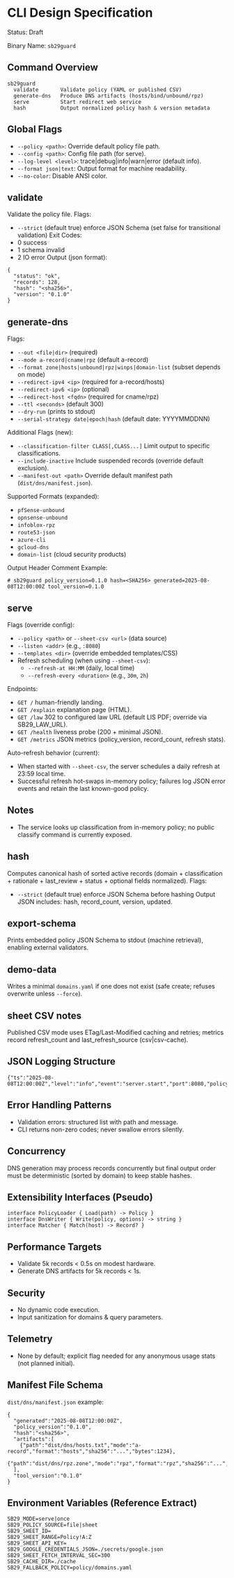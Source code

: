 # CLI Design Specification

Status: Draft

Binary Name: `sb29guard`

## Command Overview
```
sb29guard
  validate       Validate policy (YAML or published CSV)
  generate-dns   Produce DNS artifacts (hosts/bind/unbound/rpz)
  serve          Start redirect web service
  hash           Output normalized policy hash & version metadata
```

## Global Flags
- `--policy <path>`: Override default policy file path.
- `--config <path>`: Config file path (for serve).
- `--log-level <level>`: trace|debug|info|warn|error (default info).
- `--format json|text`: Output format for machine readability.
- `--no-color`: Disable ANSI color.

## validate
Validate the policy file.
Flags:
- `--strict` (default true) enforce JSON Schema (set false for transitional validation)
Exit Codes:
- 0 success
- 1 schema invalid
- 2 IO error
Output (json format):
```
{
  "status": "ok",
  "records": 128,
  "hash": "<sha256>",
  "version": "0.1.0"
}
```

## generate-dns
Flags:
- `--out <file|dir>` (required)
- `--mode a-record|cname|rpz` (default a-record)
- `--format zone|hosts|unbound|rpz|winps|domain-list` (subset depends on mode)
- `--redirect-ipv4 <ip>` (required for a-record/hosts)
- `--redirect-ipv6 <ip>` (optional)
- `--redirect-host <fqdn>` (required for cname/rpz)
- `--ttl <seconds>` (default 300)
- `--dry-run` (prints to stdout)
- `--serial-strategy date|epoch|hash` (default date: YYYYMMDDNN)

Additional Flags (new):
- `--classification-filter CLASS[,CLASS...]` Limit output to specific classifications.
- `--include-inactive` Include suspended records (override default exclusion).
- `--manifest-out <path>` Override default manifest path (`dist/dns/manifest.json`).

Supported Formats (expanded):
- `pfSense-unbound`
- `opnsense-unbound`
- `infoblox-rpz`
- `route53-json`
- `azure-cli`
- `gcloud-dns`
- `domain-list` (cloud security products)

Output Header Comment Example:
```
# sb29guard policy_version=0.1.0 hash=<SHA256> generated=2025-08-08T12:00:00Z tool_version=0.1.0
```

## serve
Flags (override config):
- `--policy <path>` or `--sheet-csv <url>` (data source)
- `--listen <addr>` (e.g., `:8080`)
- `--templates <dir>` (override embedded templates/CSS)
- Refresh scheduling (when using `--sheet-csv`):
  - `--refresh-at HH:MM` (daily, local time)
  - `--refresh-every <duration>` (e.g., `30m`, `2h`)

Endpoints:
- `GET /` human-friendly landing.
- `GET /explain` explanation page (HTML).
- `GET /law` 302 to configured law URL (default LIS PDF; override via SB29_LAW_URL).
- `GET /health` liveness probe (200 + minimal JSON).
- `GET /metrics` JSON metrics (policy_version, record_count, refresh stats).

Auto-refresh behavior (current):
- When started with `--sheet-csv`, the server schedules a daily refresh at 23:59 local time.
- Successful refresh hot-swaps in-memory policy; failures log JSON error events and retain the last known-good policy.

## Notes
- The service looks up classification from in-memory policy; no public classify command is currently exposed.

## hash
Computes canonical hash of sorted active records (domain + classification + rationale + last_review + status + optional fields normalized).
Flags:
- `--strict` (default true) enforce JSON Schema before hashing
Output JSON includes: hash, record_count, version, updated.

## export-schema
Prints embedded policy JSON Schema to stdout (machine retrieval), enabling external validators.

## demo-data
Writes a minimal `domains.yaml` if one does not exist (safe create; refuses overwrite unless `--force`).

## sheet CSV notes
Published CSV mode uses ETag/Last-Modified caching and retries; metrics record refresh_count and last_refresh_source (csv|csv-cache).

## JSON Logging Structure
```
{"ts":"2025-08-08T12:00:00Z","level":"info","event":"server.start","port":8080,"policy_version":"0.1.0"}
```

## Error Handling Patterns
- Validation errors: structured list with path and message.
- CLI returns non-zero codes; never swallow errors silently.

## Concurrency
DNS generation may process records concurrently but final output order must be deterministic (sorted by domain) to keep stable hashes.

## Extensibility Interfaces (Pseudo)
```
interface PolicyLoader { Load(path) -> Policy }
interface DnsWriter { Write(policy, options) -> string }
interface Matcher { Match(host) -> Record? }
```

## Performance Targets
- Validate 5k records < 0.5s on modest hardware.
- Generate DNS artifacts for 5k records < 1s.

## Security
- No dynamic code execution.
- Input sanitization for domains & query parameters.

## Telemetry
- None by default; explicit flag needed for any anonymous usage stats (not planned initial).

## Manifest File Schema
`dist/dns/manifest.json` example:
```
{
  "generated":"2025-08-08T12:00:00Z",
  "policy_version":"0.1.0",
  "hash":"<sha256>",
  "artifacts":[
    {"path":"dist/dns/hosts.txt","mode":"a-record","format":"hosts","sha256":"...","bytes":1234},
    {"path":"dist/dns/rpz.zone","mode":"rpz","format":"rpz","sha256":"...","bytes":4567}
  ],
  "tool_version":"0.1.0"
}
```

## Environment Variables (Reference Extract)
```
SB29_MODE=serve|once
SB29_POLICY_SOURCE=file|sheet
SB29_SHEET_ID=
SB29_SHEET_RANGE=Policy!A:Z
SB29_SHEET_API_KEY=
SB29_GOOGLE_CREDENTIALS_JSON=./secrets/google.json
SB29_SHEET_FETCH_INTERVAL_SEC=300
SB29_CACHE_DIR=./cache
SB29_FALLBACK_POLICY=policy/domains.yaml
```
